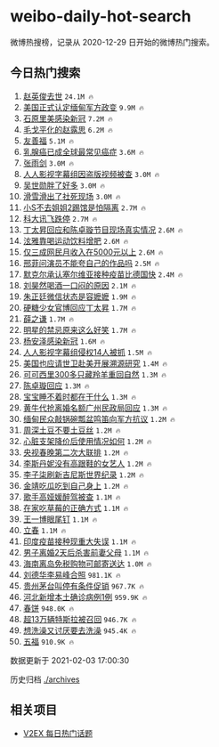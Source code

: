 # weibo-daily-hot-search

微博热搜榜，记录从 2020-12-29 日开始的微博热门搜索。

## 今日热门搜索

<!-- BEGIN -->

1. [赵英俊去世](https://s.weibo.com/weibo?q=%23%E8%B5%B5%E8%8B%B1%E4%BF%8A%E5%8E%BB%E4%B8%96%23&Refer=top) `24.1M 🔥`
1. [美国正式认定缅甸军方政变](https://s.weibo.com/weibo?q=%23%E7%BE%8E%E5%9B%BD%E6%AD%A3%E5%BC%8F%E8%AE%A4%E5%AE%9A%E7%BC%85%E7%94%B8%E5%86%9B%E6%96%B9%E6%94%BF%E5%8F%98%23&Refer=top) `9.9M 🔥`
1. [石原里美感染新冠](https://s.weibo.com/weibo?q=%E7%9F%B3%E5%8E%9F%E9%87%8C%E7%BE%8E%E6%84%9F%E6%9F%93%E6%96%B0%E5%86%A0&Refer=top) `7.2M 🔥`
1. [毛戈平化的赵露思](https://s.weibo.com/weibo?q=%E6%AF%9B%E6%88%88%E5%B9%B3%E5%8C%96%E7%9A%84%E8%B5%B5%E9%9C%B2%E6%80%9D&Refer=top) `6.2M 🔥`
1. [友善福](https://s.weibo.com/weibo?q=%E5%8F%8B%E5%96%84%E7%A6%8F&Refer=top) `5.1M 🔥`
1. [乳腺癌已成全球最常见癌症](https://s.weibo.com/weibo?q=%23%E4%B9%B3%E8%85%BA%E7%99%8C%E5%B7%B2%E6%88%90%E5%85%A8%E7%90%83%E6%9C%80%E5%B8%B8%E8%A7%81%E7%99%8C%E7%97%87%23&Refer=top) `3.6M 🔥`
1. [张雨剑](https://s.weibo.com/weibo?q=%E5%BC%A0%E9%9B%A8%E5%89%91&Refer=top) `3.0M 🔥`
1. [人人影视字幕组因盗版视频被查](https://s.weibo.com/weibo?q=%E4%BA%BA%E4%BA%BA%E5%BD%B1%E8%A7%86%E5%AD%97%E5%B9%95%E7%BB%84%E5%9B%A0%E7%9B%97%E7%89%88%E8%A7%86%E9%A2%91%E8%A2%AB%E6%9F%A5&Refer=top) `3.0M 🔥`
1. [吴世勋胖了好多](https://s.weibo.com/weibo?q=%23%E5%90%B4%E4%B8%96%E5%8B%8B%E8%83%96%E4%BA%86%E5%A5%BD%E5%A4%9A%23&Refer=top) `3.0M 🔥`
1. [滑雪滑出了社死现场](https://s.weibo.com/weibo?q=%23%E6%BB%91%E9%9B%AA%E6%BB%91%E5%87%BA%E4%BA%86%E7%A4%BE%E6%AD%BB%E7%8E%B0%E5%9C%BA%23&Refer=top) `3.0M 🔥`
1. [小S不去姐姐2踢馆是怕隔离](https://s.weibo.com/weibo?q=%23%E5%B0%8FS%E4%B8%8D%E5%8E%BB%E5%A7%90%E5%A7%902%E8%B8%A2%E9%A6%86%E6%98%AF%E6%80%95%E9%9A%94%E7%A6%BB%23&Refer=top) `2.7M 🔥`
1. [科大讯飞跌停](https://s.weibo.com/weibo?q=%E7%A7%91%E5%A4%A7%E8%AE%AF%E9%A3%9E%E8%B7%8C%E5%81%9C&Refer=top) `2.7M 🔥`
1. [丁太昇回应和陈卓璇节目现场真实情况](https://s.weibo.com/weibo?q=%23%E4%B8%81%E5%A4%AA%E6%98%87%E5%9B%9E%E5%BA%94%E5%92%8C%E9%99%88%E5%8D%93%E7%92%87%E8%8A%82%E7%9B%AE%E7%8E%B0%E5%9C%BA%E7%9C%9F%E5%AE%9E%E6%83%85%E5%86%B5%23&Refer=top) `2.6M 🔥`
1. [泫雅靠喝运动饮料增肥](https://s.weibo.com/weibo?q=%23%E6%B3%AB%E9%9B%85%E9%9D%A0%E5%96%9D%E8%BF%90%E5%8A%A8%E9%A5%AE%E6%96%99%E5%A2%9E%E8%82%A5%23&Refer=top) `2.6M 🔥`
1. [仅三成网民月收入在5000元以上](https://s.weibo.com/weibo?q=%23%E4%BB%85%E4%B8%89%E6%88%90%E7%BD%91%E6%B0%91%E6%9C%88%E6%94%B6%E5%85%A5%E5%9C%A85000%E5%85%83%E4%BB%A5%E4%B8%8A%23&Refer=top) `2.6M 🔥`
1. [邢菲问演员不能夸自己的作品吗](https://s.weibo.com/weibo?q=%23%E9%82%A2%E8%8F%B2%E9%97%AE%E6%BC%94%E5%91%98%E4%B8%8D%E8%83%BD%E5%A4%B8%E8%87%AA%E5%B7%B1%E7%9A%84%E4%BD%9C%E5%93%81%E5%90%97%23&Refer=top) `2.5M 🔥`
1. [默克尔承认塞尔维亚接种疫苗比德国快](https://s.weibo.com/weibo?q=%E9%BB%98%E5%85%8B%E5%B0%94%E6%89%BF%E8%AE%A4%E5%A1%9E%E5%B0%94%E7%BB%B4%E4%BA%9A%E6%8E%A5%E7%A7%8D%E7%96%AB%E8%8B%97%E6%AF%94%E5%BE%B7%E5%9B%BD%E5%BF%AB&Refer=top) `2.4M 🔥`
1. [刘昊然喝酒一口闷的原因](https://s.weibo.com/weibo?q=%23%E5%88%98%E6%98%8A%E7%84%B6%E5%96%9D%E9%85%92%E4%B8%80%E5%8F%A3%E9%97%B7%E7%9A%84%E5%8E%9F%E5%9B%A0%23&Refer=top) `2.1M 🔥`
1. [朱正廷微信状态是容嬷嬷](https://s.weibo.com/weibo?q=%23%E6%9C%B1%E6%AD%A3%E5%BB%B7%E5%BE%AE%E4%BF%A1%E7%8A%B6%E6%80%81%E6%98%AF%E5%AE%B9%E5%AC%B7%E5%AC%B7%23&Refer=top) `1.9M 🔥`
1. [硬糖少女官博回应丁太昇](https://s.weibo.com/weibo?q=%23%E7%A1%AC%E7%B3%96%E5%B0%91%E5%A5%B3%E5%AE%98%E5%8D%9A%E5%9B%9E%E5%BA%94%E4%B8%81%E5%A4%AA%E6%98%87%23&Refer=top) `1.7M 🔥`
1. [薛之谦](https://s.weibo.com/weibo?q=%E8%96%9B%E4%B9%8B%E8%B0%A6&Refer=top) `1.7M 🔥`
1. [明星的禁忌原来这么好笑](https://s.weibo.com/weibo?q=%23%E6%98%8E%E6%98%9F%E7%9A%84%E7%A6%81%E5%BF%8C%E5%8E%9F%E6%9D%A5%E8%BF%99%E4%B9%88%E5%A5%BD%E7%AC%91%23&Refer=top) `1.7M 🔥`
1. [杨安泽感染新冠](https://s.weibo.com/weibo?q=%E6%9D%A8%E5%AE%89%E6%B3%BD%E6%84%9F%E6%9F%93%E6%96%B0%E5%86%A0&Refer=top) `1.6M 🔥`
1. [人人影视字幕组侵权14人被抓](https://s.weibo.com/weibo?q=%23%E4%BA%BA%E4%BA%BA%E5%BD%B1%E8%A7%86%E5%AD%97%E5%B9%95%E7%BB%84%E4%BE%B5%E6%9D%8314%E4%BA%BA%E8%A2%AB%E6%8A%93%23&Refer=top) `1.5M 🔥`
1. [美国也应请世卫赴美开展溯源研究](https://s.weibo.com/weibo?q=%23%E7%BE%8E%E5%9B%BD%E4%B9%9F%E5%BA%94%E8%AF%B7%E4%B8%96%E5%8D%AB%E8%B5%B4%E7%BE%8E%E5%BC%80%E5%B1%95%E6%BA%AF%E6%BA%90%E7%A0%94%E7%A9%B6%23&Refer=top) `1.4M 🔥`
1. [可可西里300多只藏羚羊重回自然](https://s.weibo.com/weibo?q=%23%E5%8F%AF%E5%8F%AF%E8%A5%BF%E9%87%8C300%E5%A4%9A%E5%8F%AA%E8%97%8F%E7%BE%9A%E7%BE%8A%E9%87%8D%E5%9B%9E%E8%87%AA%E7%84%B6%23&Refer=top) `1.3M 🔥`
1. [陈卓璇回应](https://s.weibo.com/weibo?q=%E9%99%88%E5%8D%93%E7%92%87%E5%9B%9E%E5%BA%94&Refer=top) `1.3M 🔥`
1. [宝宝睡不着时都在干什么](https://s.weibo.com/weibo?q=%23%E5%AE%9D%E5%AE%9D%E7%9D%A1%E4%B8%8D%E7%9D%80%E6%97%B6%E9%83%BD%E5%9C%A8%E5%B9%B2%E4%BB%80%E4%B9%88%23&Refer=top) `1.3M 🔥`
1. [黄牛代抢离婚名额广州民政局回应](https://s.weibo.com/weibo?q=%23%E9%BB%84%E7%89%9B%E4%BB%A3%E6%8A%A2%E7%A6%BB%E5%A9%9A%E5%90%8D%E9%A2%9D%E5%B9%BF%E5%B7%9E%E6%B0%91%E6%94%BF%E5%B1%80%E5%9B%9E%E5%BA%94%23&Refer=top) `1.3M 🔥`
1. [缅甸民众敲锅碗瓢盆鸣笛向军方抗议](https://s.weibo.com/weibo?q=%E7%BC%85%E7%94%B8%E6%B0%91%E4%BC%97%E6%95%B2%E9%94%85%E7%A2%97%E7%93%A2%E7%9B%86%E9%B8%A3%E7%AC%9B%E5%90%91%E5%86%9B%E6%96%B9%E6%8A%97%E8%AE%AE&Refer=top) `1.2M 🔥`
1. [周深土豆不要土豆丝](https://s.weibo.com/weibo?q=%E5%91%A8%E6%B7%B1%E5%9C%9F%E8%B1%86%E4%B8%8D%E8%A6%81%E5%9C%9F%E8%B1%86%E4%B8%9D&Refer=top) `1.2M 🔥`
1. [心脏支架降价后使用情况如何](https://s.weibo.com/weibo?q=%23%E5%BF%83%E8%84%8F%E6%94%AF%E6%9E%B6%E9%99%8D%E4%BB%B7%E5%90%8E%E4%BD%BF%E7%94%A8%E6%83%85%E5%86%B5%E5%A6%82%E4%BD%95%23&Refer=top) `1.2M 🔥`
1. [央视春晚第二次大联排](https://s.weibo.com/weibo?q=%23%E5%A4%AE%E8%A7%86%E6%98%A5%E6%99%9A%E7%AC%AC%E4%BA%8C%E6%AC%A1%E5%A4%A7%E8%81%94%E6%8E%92%23&Refer=top) `1.2M 🔥`
1. [李斯丹妮没有高跟鞋的女艺人](https://s.weibo.com/weibo?q=%23%E6%9D%8E%E6%96%AF%E4%B8%B9%E5%A6%AE%E6%B2%A1%E6%9C%89%E9%AB%98%E8%B7%9F%E9%9E%8B%E7%9A%84%E5%A5%B3%E8%89%BA%E4%BA%BA%23&Refer=top) `1.2M 🔥`
1. [李子柒刷新吉尼斯世界纪录](https://s.weibo.com/weibo?q=%23%E6%9D%8E%E5%AD%90%E6%9F%92%E5%88%B7%E6%96%B0%E5%90%89%E5%B0%BC%E6%96%AF%E4%B8%96%E7%95%8C%E7%BA%AA%E5%BD%95%23&Refer=top) `1.2M 🔥`
1. [金靖吃瓜吃到自己身上](https://s.weibo.com/weibo?q=%23%E9%87%91%E9%9D%96%E5%90%83%E7%93%9C%E5%90%83%E5%88%B0%E8%87%AA%E5%B7%B1%E8%BA%AB%E4%B8%8A%23&Refer=top) `1.2M 🔥`
1. [歌手高娅媛醉驾被查](https://s.weibo.com/weibo?q=%E6%AD%8C%E6%89%8B%E9%AB%98%E5%A8%85%E5%AA%9B%E9%86%89%E9%A9%BE%E8%A2%AB%E6%9F%A5&Refer=top) `1.1M 🔥`
1. [在家吃草莓的正确方式](https://s.weibo.com/weibo?q=%23%E5%9C%A8%E5%AE%B6%E5%90%83%E8%8D%89%E8%8E%93%E7%9A%84%E6%AD%A3%E7%A1%AE%E6%96%B9%E5%BC%8F%23&Refer=top) `1.1M 🔥`
1. [王一博眼尾钉](https://s.weibo.com/weibo?q=%23%E7%8E%8B%E4%B8%80%E5%8D%9A%E7%9C%BC%E5%B0%BE%E9%92%89%23&Refer=top) `1.1M 🔥`
1. [立春](https://s.weibo.com/weibo?q=%23%E7%AB%8B%E6%98%A5%23&Refer=top) `1.1M 🔥`
1. [印度疫苗接种现重大失误](https://s.weibo.com/weibo?q=%E5%8D%B0%E5%BA%A6%E7%96%AB%E8%8B%97%E6%8E%A5%E7%A7%8D%E7%8E%B0%E9%87%8D%E5%A4%A7%E5%A4%B1%E8%AF%AF&Refer=top) `1.1M 🔥`
1. [男子离婚2天后杀害前妻父母](https://s.weibo.com/weibo?q=%23%E7%94%B7%E5%AD%90%E7%A6%BB%E5%A9%9A2%E5%A4%A9%E5%90%8E%E6%9D%80%E5%AE%B3%E5%89%8D%E5%A6%BB%E7%88%B6%E6%AF%8D%23&Refer=top) `1.1M 🔥`
1. [海南离岛免税购物可邮寄送达](https://s.weibo.com/weibo?q=%23%E6%B5%B7%E5%8D%97%E7%A6%BB%E5%B2%9B%E5%85%8D%E7%A8%8E%E8%B4%AD%E7%89%A9%E5%8F%AF%E9%82%AE%E5%AF%84%E9%80%81%E8%BE%BE%23&Refer=top) `1.0M 🔥`
1. [刘德华李易峰合照](https://s.weibo.com/weibo?q=%23%E5%88%98%E5%BE%B7%E5%8D%8E%E6%9D%8E%E6%98%93%E5%B3%B0%E5%90%88%E7%85%A7%23&Refer=top) `981.1K 🔥`
1. [贵州茅台叫停有条件促销](https://s.weibo.com/weibo?q=%E8%B4%B5%E5%B7%9E%E8%8C%85%E5%8F%B0%E5%8F%AB%E5%81%9C%E6%9C%89%E6%9D%A1%E4%BB%B6%E4%BF%83%E9%94%80&Refer=top) `967.7K 🔥`
1. [河北新增本土确诊病例1例](https://s.weibo.com/weibo?q=%23%E6%B2%B3%E5%8C%97%E6%96%B0%E5%A2%9E%E6%9C%AC%E5%9C%9F%E7%A1%AE%E8%AF%8A%E7%97%85%E4%BE%8B1%E4%BE%8B%23&Refer=top) `959.9K 🔥`
1. [春饼](https://s.weibo.com/weibo?q=%E6%98%A5%E9%A5%BC&Refer=top) `948.0K 🔥`
1. [超13万辆特斯拉被召回](https://s.weibo.com/weibo?q=%23%E8%B6%8513%E4%B8%87%E8%BE%86%E7%89%B9%E6%96%AF%E6%8B%89%E8%A2%AB%E5%8F%AC%E5%9B%9E%23&Refer=top) `946.7K 🔥`
1. [想洗澡又讨厌要去洗澡](https://s.weibo.com/weibo?q=%23%E6%83%B3%E6%B4%97%E6%BE%A1%E5%8F%88%E8%AE%A8%E5%8E%8C%E8%A6%81%E5%8E%BB%E6%B4%97%E6%BE%A1%23&Refer=top) `945.4K 🔥`
1. [五福](https://s.weibo.com/weibo?q=%23%E4%BA%94%E7%A6%8F%23&Refer=top) `910.9K 🔥`

数据更新于 2021-02-03 17:00:30

<!-- END -->

历史归档 [./archives](./archives)

## 相关项目

- [V2EX 每日热门话题](https://github.com/realLeonardo/v2ex-daily-hot-topic)
